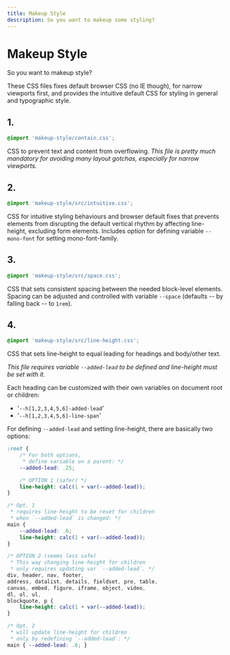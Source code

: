 ```yaml
---
title: Makeup Style
description: So you want to makeup some styling?
---
```


# Makeup Style

So you want to makeup style?

These CSS files fixes default browser CSS (no IE though), for narrow viewports first, and provides the intuitive default CSS for styling in general and typographic style.

## 1.

```css
@import 'makeup-style/contain.css';
```

CSS to prevent text and content from overflowing. *This file is pretty much mandatory for avoiding many layout gotchas, especially for narrow viewports.*

## 2.

```css
@import 'makeup-style/src/intuitive.css';
```

CSS for intuitive styling behaviours and browser default fixes that prevents elements from disrupting the default vertical rhythm by affecting line-height, excluding form elements. Includes option for defining variable `--mono-font` for setting mono-font-family.

## 3.

```css
@import 'makeup-style/src/space.css';
```

CSS that sets consistent spacing between the needed block-level elements. Spacing can be adjusted and controlled with variable `--space` (defaults -- by falling back -- to `1rem`).

## 4.

```css
@import 'makeup-style/src/line-height.css';
```

CSS that sets line-height to equal leading for headings and body/other text.

*This file requires variable `--added-lead` to be defined and line-height must be set with it.*

Each heading can be customized with their own variables on document root or children:

- '`--h[1,2,3,4,5,6]-added-lead`'
- '`--h[1,2,3,4,5,6]-line-span`'

For defining `--added-lead` and setting line-height, there are basically two options:

```css
:root {
	/* For both options,
	 * define variable on a parent: */
	--added-lead: .25;

	/* OPTION 1 (safer) */
	line-height: calc(1 + var(--added-lead));
}

/* Opt. 1
 * requires line-height to be reset for children
 * when `--added-lead` is changed: */
main {
	--added-lead: .6;
	line-height: calc(1 + var(--added-lead));
}

/* OPTION 2 (seems less safe)
 * This way changing line-height for children
 * only requires updating var `--added-lead`. */
div, header, nav, footer,
address, datalist, details, fieldset, pre, table,
canvas, embed, figure, iframe, object, video,
dl, ol, ul,
blockquote, p {
	line-height: calc(1 + var(--added-lead));
}

/* Opt. 2
 * will update line-height for children
 * only by redefining `--added-lead`: */
main { --added-lead: .6; }
```

<PrismCss />

<script>
	import PrismCss from '/src/libs/PrismCss.svelte';
</script>
